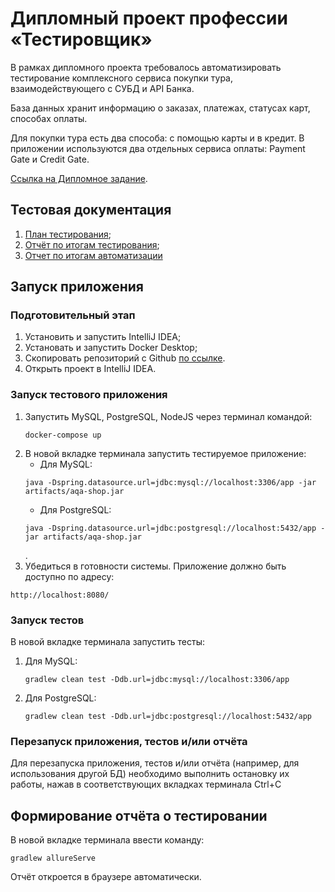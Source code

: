 # Дипломный проект профессии «Тестировщик»
В рамках дипломного проекта требовалось автоматизировать тестирование комплексного сервиса покупки тура, взаимодействующего с СУБД и API Банка.

База данных хранит информацию о заказах, платежах, статусах карт, способах оплаты.

Для покупки тура есть два способа: с помощью карты и в кредит. В приложении используются два отдельных сервиса оплаты: Payment Gate и Credit Gate.

[Ссылка на Дипломное задание](https://github.com/netology-code/qa-diploma).

## Тестовая документация
1. [План тестирования](https://github.com/MeriAv/Diplom/blob/master/Documentation/Plan.md);
1. [Отчёт по итогам тестирования](https://github.com/MeriAv/Diplom/blob/master/Documentation/%D0%9E%D1%82%D1%87%D1%91%D1%82%20%D0%BE%20%D0%BF%D1%80%D0%BE%D0%B2%D0%B5%D0%B4%D1%91%D0%BD%D0%BD%D0%BE%D0%BC%20%D1%82%D0%B5%D1%81%D1%82%D0%B8%D1%80%D0%BE%D0%B2%D0%B0%D0%BD%D0%B8%D0%B8.md);
1. [Отчет по итогам автоматизации](https://github.com/MeriAv/Diplom/blob/master/Documentation/%D0%9E%D1%82%D1%87%D1%91%D1%82%20%D0%BE%20%D0%BF%D1%80%D0%BE%D0%B2%D0%B5%D0%B4%D1%91%D0%BD%D0%BD%D0%BE%D0%B9%20%D0%B0%D0%B2%D1%82%D0%BE%D0%BC%D0%B0%D1%82%D0%B8%D0%B7%D0%B0%D1%86%D0%B8%D0%B8.md)

## Запуск приложения
### Подготовительный этап
1. Установить и запустить IntelliJ IDEA;
1. Установать и запустить Docker Desktop;
1. Скопировать репозиторий с Github [по ссылке](https://github.com/MeriAv/Diplom.git).
1. Открыть проект в IntelliJ IDEA.

### Запуск тестового приложения
1. Запустить MySQL, PostgreSQL, NodeJS через терминал командой:
   ```
   docker-compose up
   ```
1. В новой вкладке терминала запустить тестируемое приложение:
   * Для MySQL: 
   ```
   java -Dspring.datasource.url=jdbc:mysql://localhost:3306/app -jar artifacts/aqa-shop.jar
   ```
   * Для PostgreSQL: 
   ```
   java -Dspring.datasource.url=jdbc:postgresql://localhost:5432/app -jar artifacts/aqa-shop.jar
   ```
   .
1. Убедиться в готовности системы. Приложение должно быть доступно по адресу:
```
http://localhost:8080/
```

### Запуск тестов
В новой вкладке терминала запустить тесты:
1. Для MySQL: 
   ```
   gradlew clean test -Ddb.url=jdbc:mysql://localhost:3306/app
   ```
1. Для PostgreSQL: 
   ```
   gradlew clean test -Ddb.url=jdbc:postgresql://localhost:5432/app
   ```
### Перезапуск приложения, тестов и/или отчёта
Для перезапуска приложения, тестов и/или отчёта (например, для использования другой БД) необходимо выполнить остановку их работы, нажав в соответствующих вкладках терминала Ctrl+С

## Формирование отчёта о тестировании
В новой вкладке терминала ввести команду:
```
gradlew allureServe
```
Отчёт откроется в браузере автоматически.